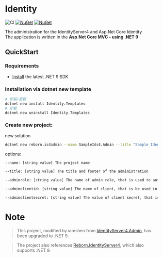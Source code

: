 # Identity


![CI](https://github.com/iamshen/Identity/workflows/CI/badge.svg)
[![NuGet](https://img.shields.io/nuget/dt/Identity.Templates.svg)](https://www.nuget.org/packages/Identity.Templates) 
[![NuGet](https://img.shields.io/nuget/vpre/Identity.Templates.svg)](https://www.nuget.org/packages/Identity.Templates)


The administration for the IdentityServer4 and Asp.Net Core Identity <br>
The application is written in the **Asp.Net Core MVC - using .NET 9**


## QuickStart 

### Requirements

- [Install](https://www.microsoft.com/net/download/windows#/current) the latest .NET 9 SDK 


### Installation via dotnet new template

```bash
# 安装/更新
dotnet new install Identity.Templates
# 卸载
dotnet new uninstall Identity.Templates
```

### Create new project:

new solution

```bash
dotnet new reborn.is4admin --name SampleIds4.Admin --title "Sample IdentityServer4 Admin" --adminrole Administrator --adminclientid sample_identity_admin --adminclientsecret sample_admin_client_secret --force

```

options:

```bash
--name: [string value] The project name

--title: [string value] The title and footer of the administration

--adminrole: [string value] The name of admin role, that is used to authorize the 

--adminclientid: [string value] The name of client, that is be used in the IdentityServer4

--adminclientsecret: [string value] The value of client secret, that is be used in the IdentityServer4
```




# Note

> This project, modified by iamshen from [IdentityServer4.Admin](https://github.com/skoruba/IdentityServer4.Admin), has been upgraded to .NET 9.

> The project also references [Reborn.IdentityServer4](https://www.nuget.org/packages/Reborn.IdentityServer4), which also supports .NET 9.